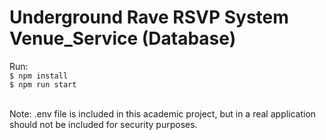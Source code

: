 # Underground Rave RSVP System Venue_Service (Database)

Run:<br />
`$ npm install` <br />
`$ npm run start` <br />

<br/>
Note: .env file is included in this academic project, but in a real application should not be included for security purposes.